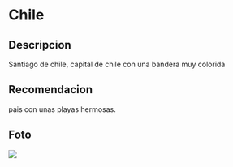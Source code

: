 # Chile

## Descripcion

Santiago de chile, capital de chile con una bandera muy colorida

## Recomendacion

pais con unas playas hermosas.

## Foto
![](https://media.staticontent.com/media/pictures/97addb06-2c89-4f6f-972b-b3708fb1e29c)